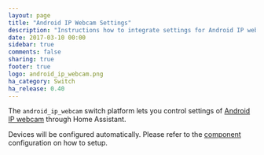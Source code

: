 ```yaml
---
layout: page
title: "Android IP Webcam Settings"
description: "Instructions how to integrate settings for Android IP webcam as switch within Home Assistant."
date: 2017-03-10 00:00
sidebar: true
comments: false
sharing: true
footer: true
logo: android_ip_webcam.png
ha_category: Switch
ha_release: 0.40
---
```



The `android_ip_webcam` switch platform lets you control settings of [Android IP webcam](https://play.google.com/store/apps/details?id=com.pas.webcam) through Home Assistant.

Devices will be configured automatically. Please refer to the [component](/components/android_ip_webcam/) configuration on how to setup.
